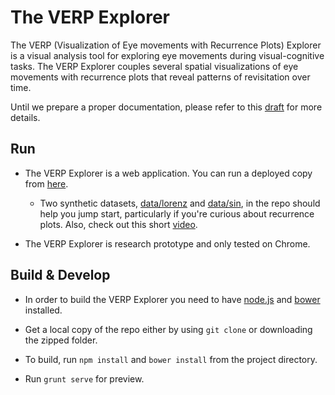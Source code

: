 The VERP Explorer 
=================

The VERP (Visualization of Eye movements with Recurrence Plots) Explorer is a
visual analysis tool for exploring eye movements during visual-cognitive tasks.
The VERP Explorer couples several spatial visualizations of eye movements with
recurrence plots that reveal patterns of revisitation over time. 

Until we prepare a proper documentation, please refer to this
[draft](http://www.cs.stanford.edu/~cagatay/projects/verp/draft.pdf) for more
details.  

## Run 
+ The VERP Explorer is a web application. You can run a deployed copy from
  [here](http://www.cs.stanford.edu/~cagatay/projects/verp/). 

  * Two synthetic datasets, [data/lorenz](data/lorenz) and 
    [data/sin](data/sin), in the repo should help you jump start, particularly 
    if you're curious about recurrence plots. Also, check out this short
    [video](http://www.cs.stanford.edu/~cagatay/projects/verp/lorenz.mov).

+ The VERP Explorer is research prototype and only tested on Chrome.    

## Build & Develop 

+ In order to build the VERP Explorer you need to have [node.js](nodejs.org)
  and [bower](bower.io) installed.

+ Get a local copy of the repo either by using `git clone` or downloading the
  zipped folder.

+ To build, run `npm install` and  `bower install` from the project directory.  

+ Run `grunt serve` for preview. 

